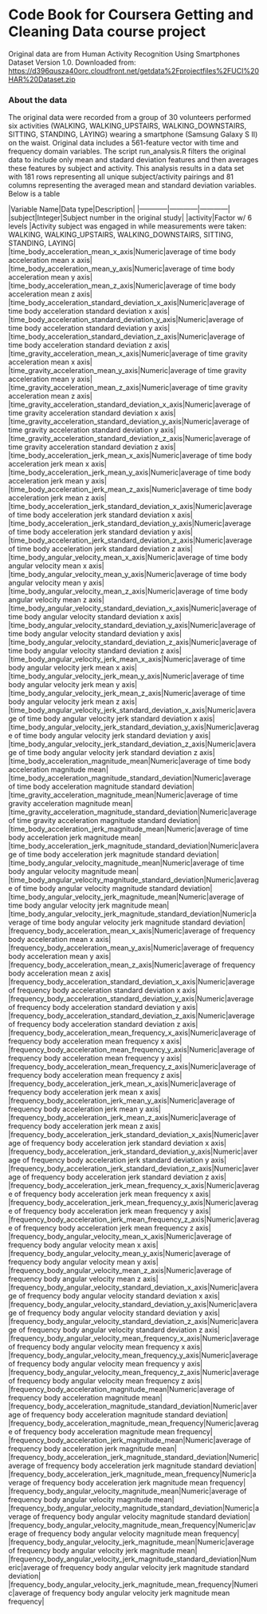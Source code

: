 Code Book for Coursera Getting and Cleaning Data course project 
===============
Original data are from Human Activity Recognition Using Smartphones Dataset
Version 1.0.
Downloaded from: https://d396qusza40orc.cloudfront.net/getdata%2Fprojectfiles%2FUCI%20HAR%20Dataset.zip

### About the data
The original data were recorded from a group of 30 volunteers performed six activities (WALKING, WALKING_UPSTAIRS, WALKING_DOWNSTAIRS, SITTING, STANDING, LAYING) wearing a smartphone (Samsung Galaxy S II) on the waist. Original data includes a 561-feature vector with time and frequency domain variables. The script run_analysis.R filters the original data to include only mean and stadard deviation features and then averages these features by subject and activity. This analysis results in a data set with 181 rows representing all unique subject/activity pairings and 81 columns representing the averaged mean and standard deviation variables. Below is a table

|Variable Name|Data type|Description|
|————|————|————|
|subject|Integer|Subject number in the original study|
|activity|Factor w/ 6 levels |Activity subject was engaged in while measurements were taken: WALKING, WALKING_UPSTAIRS, WALKING_DOWNSTAIRS, SITTING, STANDING, LAYING|
|time_body_acceleration_mean_x_axis|Numeric|average of time body acceleration mean x axis|
|time_body_acceleration_mean_y_axis|Numeric|average of time body acceleration mean y axis|
|time_body_acceleration_mean_z_axis|Numeric|average of time body acceleration mean z axis|
|time_body_acceleration_standard_deviation_x_axis|Numeric|average of time body acceleration standard deviation x axis|
|time_body_acceleration_standard_deviation_y_axis|Numeric|average of time body acceleration standard deviation y axis|
|time_body_acceleration_standard_deviation_z_axis|Numeric|average of time body acceleration standard deviation z axis|
|time_gravity_acceleration_mean_x_axis|Numeric|average of time gravity acceleration mean x axis|
|time_gravity_acceleration_mean_y_axis|Numeric|average of time gravity acceleration mean y axis|
|time_gravity_acceleration_mean_z_axis|Numeric|average of time gravity acceleration mean z axis|
|time_gravity_acceleration_standard_deviation_x_axis|Numeric|average of time gravity acceleration standard deviation x axis|
|time_gravity_acceleration_standard_deviation_y_axis|Numeric|average of time gravity acceleration standard deviation y axis|
|time_gravity_acceleration_standard_deviation_z_axis|Numeric|average of time gravity acceleration standard deviation z axis|
|time_body_acceleration_jerk_mean_x_axis|Numeric|average of time body acceleration jerk mean x axis|
|time_body_acceleration_jerk_mean_y_axis|Numeric|average of time body acceleration jerk mean y axis|
|time_body_acceleration_jerk_mean_z_axis|Numeric|average of time body acceleration jerk mean z axis|
|time_body_acceleration_jerk_standard_deviation_x_axis|Numeric|average of time body acceleration jerk standard deviation x axis|
|time_body_acceleration_jerk_standard_deviation_y_axis|Numeric|average of time body acceleration jerk standard deviation y axis|
|time_body_acceleration_jerk_standard_deviation_z_axis|Numeric|average of time body acceleration jerk standard deviation z axis|
|time_body_angular_velocity_mean_x_axis|Numeric|average of time body angular velocity mean x axis|
|time_body_angular_velocity_mean_y_axis|Numeric|average of time body angular velocity mean y axis|
|time_body_angular_velocity_mean_z_axis|Numeric|average of time body angular velocity mean z axis|
|time_body_angular_velocity_standard_deviation_x_axis|Numeric|average of time body angular velocity standard deviation x axis|
|time_body_angular_velocity_standard_deviation_y_axis|Numeric|average of time body angular velocity standard deviation y axis|
|time_body_angular_velocity_standard_deviation_z_axis|Numeric|average of time body angular velocity standard deviation z axis|
|time_body_angular_velocity_jerk_mean_x_axis|Numeric|average of time body angular velocity jerk mean x axis|
|time_body_angular_velocity_jerk_mean_y_axis|Numeric|average of time body angular velocity jerk mean y axis|
|time_body_angular_velocity_jerk_mean_z_axis|Numeric|average of time body angular velocity jerk mean z axis|
|time_body_angular_velocity_jerk_standard_deviation_x_axis|Numeric|average of time body angular velocity jerk standard deviation x axis|
|time_body_angular_velocity_jerk_standard_deviation_y_axis|Numeric|average of time body angular velocity jerk standard deviation y axis|
|time_body_angular_velocity_jerk_standard_deviation_z_axis|Numeric|average of time body angular velocity jerk standard deviation z axis|
|time_body_acceleration_magnitude_mean|Numeric|average of time body acceleration magnitude mean|
|time_body_acceleration_magnitude_standard_deviation|Numeric|average of time body acceleration magnitude standard deviation|
|time_gravity_acceleration_magnitude_mean|Numeric|average of time gravity acceleration magnitude mean|
|time_gravity_acceleration_magnitude_standard_deviation|Numeric|average of time gravity acceleration magnitude standard deviation|
|time_body_acceleration_jerk_magnitude_mean|Numeric|average of time body acceleration jerk magnitude mean|
|time_body_acceleration_jerk_magnitude_standard_deviation|Numeric|average of time body acceleration jerk magnitude standard deviation|
|time_body_angular_velocity_magnitude_mean|Numeric|average of time body angular velocity magnitude mean|
|time_body_angular_velocity_magnitude_standard_deviation|Numeric|average of time body angular velocity magnitude standard deviation|
|time_body_angular_velocity_jerk_magnitude_mean|Numeric|average of time body angular velocity jerk magnitude mean|
|time_body_angular_velocity_jerk_magnitude_standard_deviation|Numeric|average of time body angular velocity jerk magnitude standard deviation|
|frequency_body_acceleration_mean_x_axis|Numeric|average of frequency body acceleration mean x axis|
|frequency_body_acceleration_mean_y_axis|Numeric|average of frequency body acceleration mean y axis|
|frequency_body_acceleration_mean_z_axis|Numeric|average of frequency body acceleration mean z axis|
|frequency_body_acceleration_standard_deviation_x_axis|Numeric|average of frequency body acceleration standard deviation x axis|
|frequency_body_acceleration_standard_deviation_y_axis|Numeric|average of frequency body acceleration standard deviation y axis|
|frequency_body_acceleration_standard_deviation_z_axis|Numeric|average of frequency body acceleration standard deviation z axis|
|frequency_body_acceleration_mean_frequency_x_axis|Numeric|average of frequency body acceleration mean frequency x axis|
|frequency_body_acceleration_mean_frequency_y_axis|Numeric|average of frequency body acceleration mean frequency y axis|
|frequency_body_acceleration_mean_frequency_z_axis|Numeric|average of frequency body acceleration mean frequency z axis|
|frequency_body_acceleration_jerk_mean_x_axis|Numeric|average of frequency body acceleration jerk mean x axis|
|frequency_body_acceleration_jerk_mean_y_axis|Numeric|average of frequency body acceleration jerk mean y axis|
|frequency_body_acceleration_jerk_mean_z_axis|Numeric|average of frequency body acceleration jerk mean z axis|
|frequency_body_acceleration_jerk_standard_deviation_x_axis|Numeric|average of frequency body acceleration jerk standard deviation x axis|
|frequency_body_acceleration_jerk_standard_deviation_y_axis|Numeric|average of frequency body acceleration jerk standard deviation y axis|
|frequency_body_acceleration_jerk_standard_deviation_z_axis|Numeric|average of frequency body acceleration jerk standard deviation z axis|
|frequency_body_acceleration_jerk_mean_frequency_x_axis|Numeric|average of frequency body acceleration jerk mean frequency x axis|
|frequency_body_acceleration_jerk_mean_frequency_y_axis|Numeric|average of frequency body acceleration jerk mean frequency y axis|
|frequency_body_acceleration_jerk_mean_frequency_z_axis|Numeric|average of frequency body acceleration jerk mean frequency z axis|
|frequency_body_angular_velocity_mean_x_axis|Numeric|average of frequency body angular velocity mean x axis|
|frequency_body_angular_velocity_mean_y_axis|Numeric|average of frequency body angular velocity mean y axis|
|frequency_body_angular_velocity_mean_z_axis|Numeric|average of frequency body angular velocity mean z axis|
|frequency_body_angular_velocity_standard_deviation_x_axis|Numeric|average of frequency body angular velocity standard deviation x axis|
|frequency_body_angular_velocity_standard_deviation_y_axis|Numeric|average of frequency body angular velocity standard deviation y axis|
|frequency_body_angular_velocity_standard_deviation_z_axis|Numeric|average of frequency body angular velocity standard deviation z axis|
|frequency_body_angular_velocity_mean_frequency_x_axis|Numeric|average of frequency body angular velocity mean frequency x axis|
|frequency_body_angular_velocity_mean_frequency_y_axis|Numeric|average of frequency body angular velocity mean frequency y axis|
|frequency_body_angular_velocity_mean_frequency_z_axis|Numeric|average of frequency body angular velocity mean frequency z axis|
|frequency_body_acceleration_magnitude_mean|Numeric|average of frequency body acceleration magnitude mean|
|frequency_body_acceleration_magnitude_standard_deviation|Numeric|average of frequency body acceleration magnitude standard deviation|
|frequency_body_acceleration_magnitude_mean_frequency|Numeric|average of frequency body acceleration magnitude mean frequency|
|frequency_body_acceleration_jerk_magnitude_mean|Numeric|average of frequency body acceleration jerk magnitude mean|
|frequency_body_acceleration_jerk_magnitude_standard_deviation|Numeric|average of frequency body acceleration jerk magnitude standard deviation|
|frequency_body_acceleration_jerk_magnitude_mean_frequency|Numeric|average of frequency body acceleration jerk magnitude mean frequency|
|frequency_body_angular_velocity_magnitude_mean|Numeric|average of frequency body angular velocity magnitude mean|
|frequency_body_angular_velocity_magnitude_standard_deviation|Numeric|average of frequency body angular velocity magnitude standard deviation|
|frequency_body_angular_velocity_magnitude_mean_frequency|Numeric|average of frequency body angular velocity magnitude mean frequency|
|frequency_body_angular_velocity_jerk_magnitude_mean|Numeric|average of frequency body angular velocity jerk magnitude mean|
|frequency_body_angular_velocity_jerk_magnitude_standard_deviation|Numeric|average of frequency body angular velocity jerk magnitude standard deviation|
|frequency_body_angular_velocity_jerk_magnitude_mean_frequency|Numeric|average of frequency body angular velocity jerk magnitude mean frequency|


